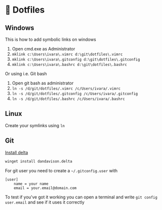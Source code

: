 # 📑 Dotfiles



## Windows

This is how to add symbolic links on windows

1. Open cmd.exe as Administrator
2. `mklink c:\Users\ivara\.vimrc d:\git\dotfiles\.vimrc`
3. `mklink c:\Users\ivara\.gitconfig d:\git\dotfiles\.gitconfig`
4. `mklink c:\Users\ivara\.bashrc d:\git\dotfiles\.bashrc`

Or using i.e. Git bash

1. Open git bash as administrator
2. `ln -s /d/git/dotfiles/.vimrc /c/Users/ivara/.vimrc`
3. `ln -s /d/git/dotfiles/.gitconfig /c/Users/ivara/.gitconfig`
4. `ln -s /d/git/dotfiles/.bashrc /c/Users/ivara/.bashrc`

## Linux

Create your symlinks using `ln`

## Git

[Install delta](https://github.com/dandavison/delta)

```cmd
winget install dandavison.delta
```

For git user you need to create a `~/.gitconfig.user` with 

```git
[user]
    name = your name
    email = your.email@domain.com
```

To test if you've got it working you can open a terminal and write `git config user.email` and see if it uses it correctly

